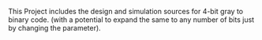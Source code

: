 This Project includes the design and simulation sources for 4-bit gray to binary code. 
(with a potential to expand the same to any number of bits just by changing the parameter).